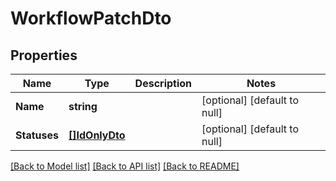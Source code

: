 # WorkflowPatchDto

## Properties
Name | Type | Description | Notes
------------ | ------------- | ------------- | -------------
**Name** | **string** |  | [optional] [default to null]
**Statuses** | [**[]IdOnlyDto**](IdOnlyDto.md) |  | [optional] [default to null]

[[Back to Model list]](../README.md#documentation-for-models) [[Back to API list]](../README.md#documentation-for-api-endpoints) [[Back to README]](../README.md)

